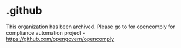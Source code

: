 # .github

This organization has been archived. Please go to for opencomply for compliance automation project - https://github.com/opengovern/opencomply
